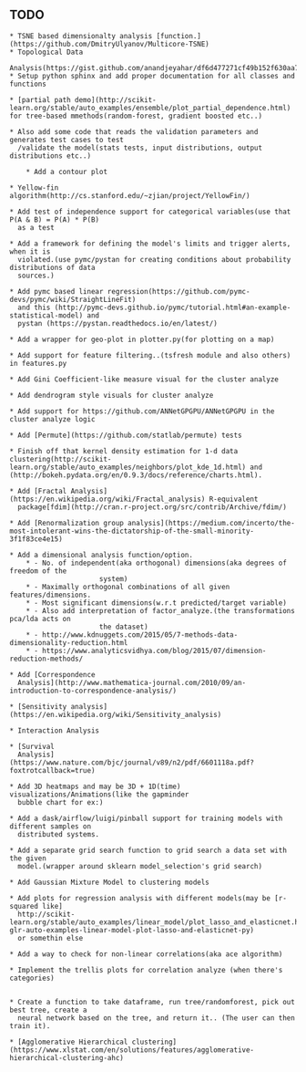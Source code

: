 ## TODO
	* TSNE based dimensionalty analysis [function.](https://github.com/DmitryUlyanov/Multicore-TSNE)
	* Topological Data
	  Analysis(https://gist.github.com/anandjeyahar/df6d477271cf49b152f630aa72bc27c3)
	* Setup python sphinx and add proper documentation for all classes and functions

	* [partial path demo](http://scikit-learn.org/stable/auto_examples/ensemble/plot_partial_dependence.html) for tree-based mmethods(random-forest, gradient boosted etc..)

	* Also add some code that reads the validation parameters and generates test cases to test
	  /validate the model(stats tests, input distributions, output distributions etc..)

        * Add a contour plot

	* Yellow-fin algorithm(http://cs.stanford.edu/~zjian/project/YellowFin/)

	* Add test of independence support for categorical variables(use that P(A & B) = P(A) * P(B)
	  as a test

	* Add a framework for defining the model's limits and trigger alerts, when it is
	  violated.(use pymc/pystan for creating conditions about probability distributions of data
	  sources.)

	* Add pymc based linear regression(https://github.com/pymc-devs/pymc/wiki/StraightLineFit)
	  and this (http://pymc-devs.github.io/pymc/tutorial.html#an-example-statistical-model) and
	  pystan (https://pystan.readthedocs.io/en/latest/)

	* Add a wrapper for geo-plot in plotter.py(for plotting on a map)

	* Add support for feature filtering..(tsfresh module and also others) in features.py

	* Add Gini Coefficient-like measure visual for the cluster analyze

	* Add dendrogram style visuals for cluster analyze

	* Add support for https://github.com/ANNetGPGPU/ANNetGPGPU in the cluster analyze logic

	* Add [Permute](https://github.com/statlab/permute) tests

	* Finish off that kernel density estimation for 1-d data clustering(http://scikit-learn.org/stable/auto_examples/neighbors/plot_kde_1d.html) and (http://bokeh.pydata.org/en/0.9.3/docs/reference/charts.html).

	* Add [Fractal Analysis](https://en.wikipedia.org/wiki/Fractal_analysis) R-equivalent
	  package[fdim](http://cran.r-project.org/src/contrib/Archive/fdim/)

	* Add [Renormalization group analysis](https://medium.com/incerto/the-most-intolerant-wins-the-dictatorship-of-the-small-minority-3f1f83ce4e15)

	* Add a dimensional analysis function/option.
		* - No. of independent(aka orthogonal) dimensions(aka degrees of freedom of the
		                  system)
		* - Maximally orthogonal combinations of all given features/dimensions.
		* - Most significant dimensions(w.r.t predicted/target variable)
		* - Also add interpretation of factor_analyze.(the transformations pca/lda acts on
		                  the dataset)
		* - http://www.kdnuggets.com/2015/05/7-methods-data-dimensionality-reduction.html
		* - https://www.analyticsvidhya.com/blog/2015/07/dimension-reduction-methods/

	* Add [Correspondence
	  Analysis](http://www.mathematica-journal.com/2010/09/an-introduction-to-correspondence-analysis/)

	* [Sensitivity analysis](https://en.wikipedia.org/wiki/Sensitivity_analysis)

	* Interaction Analysis

	* [Survival
	  Analysis](https://www.nature.com/bjc/journal/v89/n2/pdf/6601118a.pdf?foxtrotcallback=true)

	* Add 3D heatmaps and may be 3D + 1D(time) visualizations/Animations(like the gapminder
	  bubble chart for ex:)

	* Add a dask/airflow/luigi/pinball support for training models with different samples on
	  distributed systems.

	* Add a separate grid search function to grid search a data set with the given
	  model.(wrapper around sklearn model_selection's grid search)

	* Add Gaussian Mixture Model to clustering models

	* Add plots for regression analysis with different models(may be [r-squared like]
	  http://scikit-learn.org/stable/auto_examples/linear_model/plot_lasso_and_elasticnet.html#sphx-glr-auto-examples-linear-model-plot-lasso-and-elasticnet-py)
	  or somethin else

	* Add a way to check for non-linear correlations(aka ace algorithm)

	* Implement the trellis plots for correlation analyze (when there's categories)


	* Create a function to take dataframe, run tree/randomforest, pick out best tree, create a
	  neural network based on the tree, and return it.. (The user can then train it).

	* [Agglomerative Hierarchical clustering](https://www.xlstat.com/en/solutions/features/agglomerative-hierarchical-clustering-ahc)

